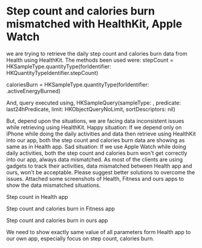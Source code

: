 
# Step count and calories burn mismatched with HealthKit, Apple Watch

we are trying to retrieve the daily step count and calories burn data from Health using HealthKit. The methods been used were:
stepCount = HKSampleType.quantityType(forIdentifier: HKQuantityTypeIdentifier.stepCount)

caloriesBurn = HKSampleType.quantityType(forIdentifier: .activeEnergyBurned)

And, query executed using,
HKSampleQuery(sampleType: <stepCount or caloriesBurn>, predicate: last24hPredicate, limit: HKObjectQueryNoLimit, sortDescriptors: nil)

But, depend upon the situations, we are facing data inconsistent issues while retrieving using HealthKit.
Happy situation: If we depend only on iPhone while doing the daily activities and data then retrieve using HealthKit into our app, both the step count and calories burn data are showing as same as in Health app.
Sad situation: If we use Apple Watch while doing daily activities, both the step count and calories burn won't get correctly into our app, always data mismatched.
As most of the clients are using gadgets to track their activities, data mismatched between Health app and ours, won't be acceptable.
Please suggest better solutions to overcome the issues.
Attached some screenshots of Health, Fitness and ours apps to show the data mismatched situations.

Step count in Health app



Step count and calories burn in Fitness app



Step count and calories burn in ours app


We need to show exactly same value of all parameters form Health app to our own app, especially focus on step count, calories burn.

        